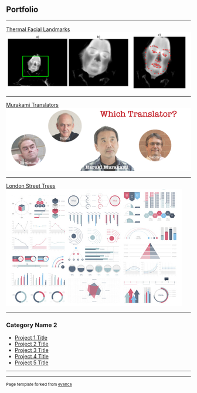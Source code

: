 ## Portfolio

---

[Thermal Facial Landmarks](/sample_page)
<img src="images/resize_example.png?raw=true"/>


---
[Murakami Translators](http://example.com/)
<img src="images/Murakami_Title_Image.png?raw=true"/>

---
[London Street Trees](http://example.com/)
<img src="images/dummy_thumbnail.jpg?raw=true"/>

---

### Category Name 2

- [Project 1 Title](http://example.com/)
- [Project 2 Title](http://example.com/)
- [Project 3 Title](http://example.com/)
- [Project 4 Title](http://example.com/)
- [Project 5 Title](http://example.com/)

---




---
<p style="font-size:11px">Page template forked from <a href="https://github.com/evanca/quick-portfolio">evanca</a></p>
<!-- Remove above link if you don't want to attibute -->

